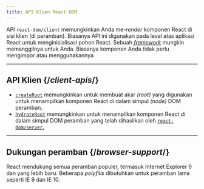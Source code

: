 ```yaml
---
title: API Klien React DOM
---
```


<Intro>


API `react-dom/client` memungkinkan Anda me-*render* komponen React di sisi klien (di peramban). Biasanya API ini digunakan pada level atas aplikasi React untuk menginisialisasi pohon React. Sebuah [*framework*](/learn/start-a-new-react-project#production-grade-react-frameworks) mungkin memanggilnya untuk Anda. Biasanya komponen Anda tidak perlu mengimpor atau menggunakannya.

</Intro>

---

## API Klien {/*client-apis*/}

* [`createRoot`](/reference/react-dom/client/createRoot) memungkinkan untuk membuat akar *(root)* yang digunakan untuk menampilkan komponen React di dalam simpul *(node)* DOM peramban.
* [`hydrateRoot`](/reference/react-dom/client/hydrateRoot) memungkinkan untuk menampilkan komponen React di dalam simpul DOM peramban  yang telah dihasilkan oleh [`react-dom/server`.](/reference/react-dom/server)

---

## Dukungan peramban {/*browser-support*/}

React mendukung semua peramban populer, termasuk Internet Explorer 9 dan yang lebih baru. Beberapa *polyfills* dibutuhkan untuk peramban lama seperti IE 9 dan IE 10.